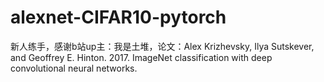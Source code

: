 # alexnet-CIFAR10-pytorch
新人练手，感谢b站up主：我是土堆，论文：Alex Krizhevsky, Ilya Sutskever, and Geoffrey E. Hinton. 2017. ImageNet classification with deep convolutional neural networks.

